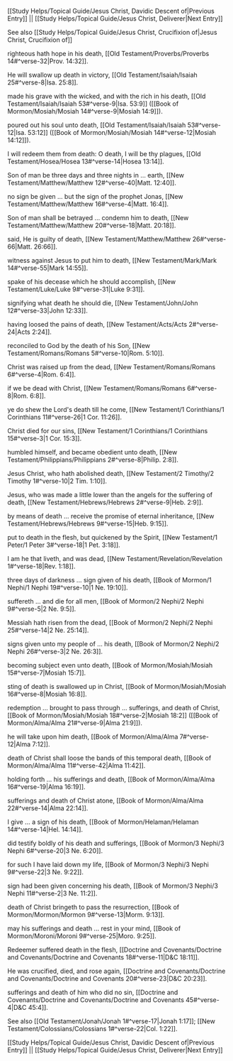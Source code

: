 [[Study Helps/Topical Guide/Jesus Christ, Davidic Descent of|Previous Entry]]  ||  [[Study Helps/Topical Guide/Jesus Christ, Deliverer|Next Entry]]

 See also [[Study Helps/Topical Guide/Jesus Christ, Crucifixion of|Jesus Christ, Crucifixion of]]

 righteous hath hope in his death, [[Old Testament/Proverbs/Proverbs 14#^verse-32|Prov. 14:32]].

 He will swallow up death in victory, [[Old Testament/Isaiah/Isaiah 25#^verse-8|Isa. 25:8]].

 made his grave with the wicked, and with the rich in his death, [[Old Testament/Isaiah/Isaiah 53#^verse-9|Isa. 53:9]] ([[Book of Mormon/Mosiah/Mosiah 14#^verse-9|Mosiah 14:9]]).

 poured out his soul unto death, [[Old Testament/Isaiah/Isaiah 53#^verse-12|Isa. 53:12]] ([[Book of Mormon/Mosiah/Mosiah 14#^verse-12|Mosiah 14:12]]).

 I will redeem them from death: O death, I will be thy plagues, [[Old Testament/Hosea/Hosea 13#^verse-14|Hosea 13:14]].

 Son of man be three days and three nights in ... earth, [[New Testament/Matthew/Matthew 12#^verse-40|Matt. 12:40]].

 no sign be given ... but the sign of the prophet Jonas, [[New Testament/Matthew/Matthew 16#^verse-4|Matt. 16:4]].

 Son of man shall be betrayed ... condemn him to death, [[New Testament/Matthew/Matthew 20#^verse-18|Matt. 20:18]].

 said, He is guilty of death, [[New Testament/Matthew/Matthew 26#^verse-66|Matt. 26:66]].

 witness against Jesus to put him to death, [[New Testament/Mark/Mark 14#^verse-55|Mark 14:55]].

 spake of his decease which he should accomplish, [[New Testament/Luke/Luke 9#^verse-31|Luke 9:31]].

 signifying what death he should die, [[New Testament/John/John 12#^verse-33|John 12:33]].

 having loosed the pains of death, [[New Testament/Acts/Acts 2#^verse-24|Acts 2:24]].

 reconciled to God by the death of his Son, [[New Testament/Romans/Romans 5#^verse-10|Rom. 5:10]].

 Christ was raised up from the dead, [[New Testament/Romans/Romans 6#^verse-4|Rom. 6:4]].

 if we be dead with Christ, [[New Testament/Romans/Romans 6#^verse-8|Rom. 6:8]].

 ye do shew the Lord's death till he come, [[New Testament/1 Corinthians/1 Corinthians 11#^verse-26|1 Cor. 11:26]].

 Christ died for our sins, [[New Testament/1 Corinthians/1 Corinthians 15#^verse-3|1 Cor. 15:3]].

 humbled himself, and became obedient unto death, [[New Testament/Philippians/Philippians 2#^verse-8|Philip. 2:8]].

 Jesus Christ, who hath abolished death, [[New Testament/2 Timothy/2 Timothy 1#^verse-10|2 Tim. 1:10]].

 Jesus, who was made a little lower than the angels for the suffering of death, [[New Testament/Hebrews/Hebrews 2#^verse-9|Heb. 2:9]].

 by means of death ... receive the promise of eternal inheritance, [[New Testament/Hebrews/Hebrews 9#^verse-15|Heb. 9:15]].

 put to death in the flesh, but quickened by the Spirit, [[New Testament/1 Peter/1 Peter 3#^verse-18|1 Pet. 3:18]].

 I am he that liveth, and was dead, [[New Testament/Revelation/Revelation 1#^verse-18|Rev. 1:18]].

 three days of darkness ... sign given of his death, [[Book of Mormon/1 Nephi/1 Nephi 19#^verse-10|1 Ne. 19:10]].

 suffereth ... and die for all men, [[Book of Mormon/2 Nephi/2 Nephi 9#^verse-5|2 Ne. 9:5]].

 Messiah hath risen from the dead, [[Book of Mormon/2 Nephi/2 Nephi 25#^verse-14|2 Ne. 25:14]].

 signs given unto my people of ... his death, [[Book of Mormon/2 Nephi/2 Nephi 26#^verse-3|2 Ne. 26:3]].

 becoming subject even unto death, [[Book of Mormon/Mosiah/Mosiah 15#^verse-7|Mosiah 15:7]].

 sting of death is swallowed up in Christ, [[Book of Mormon/Mosiah/Mosiah 16#^verse-8|Mosiah 16:8]].

 redemption ... brought to pass through ... sufferings, and death of Christ, [[Book of Mormon/Mosiah/Mosiah 18#^verse-2|Mosiah 18:2]] ([[Book of Mormon/Alma/Alma 21#^verse-9|Alma 21:9]]).

 he will take upon him death, [[Book of Mormon/Alma/Alma 7#^verse-12|Alma 7:12]].

 death of Christ shall loose the bands of this temporal death, [[Book of Mormon/Alma/Alma 11#^verse-42|Alma 11:42]].

 holding forth ... his sufferings and death, [[Book of Mormon/Alma/Alma 16#^verse-19|Alma 16:19]].

 sufferings and death of Christ atone, [[Book of Mormon/Alma/Alma 22#^verse-14|Alma 22:14]].

 I give ... a sign of his death, [[Book of Mormon/Helaman/Helaman 14#^verse-14|Hel. 14:14]].

 did testify boldly of his death and sufferings, [[Book of Mormon/3 Nephi/3 Nephi 6#^verse-20|3 Ne. 6:20]].

 for such I have laid down my life, [[Book of Mormon/3 Nephi/3 Nephi 9#^verse-22|3 Ne. 9:22]].

 sign had been given concerning his death, [[Book of Mormon/3 Nephi/3 Nephi 11#^verse-2|3 Ne. 11:2]].

 death of Christ bringeth to pass the resurrection, [[Book of Mormon/Mormon/Mormon 9#^verse-13|Morm. 9:13]].

 may his sufferings and death ... rest in your mind, [[Book of Mormon/Moroni/Moroni 9#^verse-25|Moro. 9:25]].

 Redeemer suffered death in the flesh, [[Doctrine and Covenants/Doctrine and Covenants/Doctrine and Covenants 18#^verse-11|D&C 18:11]].

 He was crucified, died, and rose again, [[Doctrine and Covenants/Doctrine and Covenants/Doctrine and Covenants 20#^verse-23|D&C 20:23]].

 sufferings and death of him who did no sin, [[Doctrine and Covenants/Doctrine and Covenants/Doctrine and Covenants 45#^verse-4|D&C 45:4]].

 See also [[Old Testament/Jonah/Jonah 1#^verse-17|Jonah 1:17]]; [[New Testament/Colossians/Colossians 1#^verse-22|Col. 1:22]].

[[Study Helps/Topical Guide/Jesus Christ, Davidic Descent of|Previous Entry]]  ||  [[Study Helps/Topical Guide/Jesus Christ, Deliverer|Next Entry]]